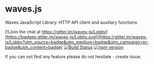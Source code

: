 # waves.js
Waves JavaScript Library: HTTP API client and auxiliary functions

[![Join the chat at https://gitter.im/waves-js/Lobby](https://badges.gitter.im/waves-js/Lobby.svg)](https://gitter.im/waves-js/Lobby?utm_source=badge&utm_medium=badge&utm_campaign=pr-badge&utm_content=badge)
[![Build Status](https://travis-ci.org/gagarin55/waves.js.svg?branch=master)](https://travis-ci.org/gagarin55/waves.js)
[![npm version](https://badge.fury.io/js/waves.js.svg)](https://badge.fury.io/js/waves.js)

If you can not find any feature please do not hesitate - create issue.
